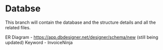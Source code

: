 # Databse
This branch will contain the database and the structure details and all the related files.

ER Diagram - https://app.dbdesigner.net/designer/schema/new (still being updated)
Keyword - InvoiceNinja